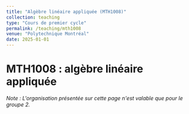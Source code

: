 ```yaml
---
title: "Algèbre linéaire appliquée (MTH1008)"
collection: teaching
type: "Cours de premier cycle"
permalink: /teaching/mth1008
venue: "Polytechnique Montréal"
date: 2025-01-01
---
```


# MTH1008 : algèbre linéaire appliquée

*Note : L'organisation présentée sur cette page n'est valable que pour le groupe 2.*
